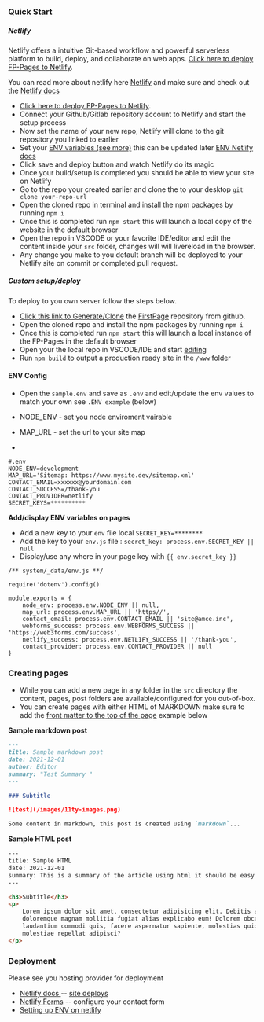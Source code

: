 ### Quick Start

##### Netlify

Netlify offers a intuitive Git-based workflow and powerful serverless platform to build, deploy, and collaborate on web apps.
 [Click here to deploy FP-Pages to Netlify](https://app.netlify.com/start/deploy?repository=https://github.com/shawn-sandy/fp-pages).

 You can read more about netlify here [Netlify](https://www.netlify.com/) and make sure and check out the [Netlify docs](https://docs.netlify.com/)

*  [Click here to deploy FP-Pages to Netlify](https://app.netlify.com/start/deploy?repository=https://github.com/shawn-sandy/fp-pages).
* Connect your Github/Gitlab repository account to Netlify and start the setup process
* Now set the name of your new repo, Netlify will clone to the git repository you linked to earlier
* Set your [ENV variables (see more)](#env-config) this can be updated later [ENV Netlify docs](https://docs.netlify.com/configure-builds/environment-variables/)
* Click save and deploy button and watch Netlify do its magic
* Once your build/setup is completed you should be able to view your site on Netlify
* Go to the repo your created earlier and clone the to your desktop `git clone your-repo-url`
* Open the cloned repo in terminal and install the npm packages by running `npm i`
* Once this is completed run `npm start` this will launch a local copy of the website in the default browser
* Open the repo in VSCODE or your favorite IDE/editor and edit the content inside your `src` folder, changes will will livereload in the browser.
* Any change you make to you default branch will be deployed to your Netlify site on commit or completed pull request.

##### Custom setup/deploy

To deploy to you own server follow the steps below.

* [Click this link to Generate/Clone](https://github.com/shawn-sandy/fp-pages/generate) the [FirstPage](https://github.com/shawn-sandy/fp-pages) repository from github.
* Open the cloned repo and install the npm packages by running `npm i`
* Once this is completed run `npm start` this will launch a local instance of the FP-Pages in the default browser
* Open your the local repo in VSCODE/IDE and start [editing](#creating-pages)
* Run `npm build` to output a production ready site in the `/www` folder

#### ENV Config

* Open the `sample.env` and save as `.env` and edit/update the env values to match your own see `.ENV example` (below)

* NODE_ENV - set you node enviroment vairable
* MAP_URL - set the url to your site map

*

``` env
#.env
NODE_ENV=development
MAP_URL='Sitemap: https://www.mysite.dev/sitemap.xml'
CONTACT_EMAIL=xxxxxx@yourdomain.com
CONTACT_SUCCESS=/thank-you
CONTACT_PROVIDER=netlify
SECRET_KEYS=**********
```

**Add/display ENV variables on pages**

* Add a new key to your `env` file local `SECRET_KEY=********`
* Add the key to your `env.js` file : `secret_key: process.env.SECRET_KEY || null`
* Display/use any where in your page key with `{{ env.secret_key }}`

``` JS
/** system/_data/env.js **/

require('dotenv').config()

module.exports = {
    node_env: process.env.NODE_ENV || null,
    map_url: process.env.MAP_URL || 'https//',
    contact_email: process.env.CONTACT_EMAIL || 'site@amce.inc',
    webforms_success: process.env.WEBFORMS_SUCCESS || 'https://web3forms.com/success',
    netlify_success: process.env.NETLIFY_SUCCESS || '/thank-you',
    contact_provider: process.env.CONTACT_PROVIDER || null
}
```

### Creating pages

* While you can add a new page in any folder in the `src` directory the content, pages, post folders are available/configured for you out-of-box.
* You can create pages with either HTML of MARKDOWN make sure to add the [front matter to the top of the page](https://www.11ty.dev/docs/data-frontmatter/) example below

**Sample markdown post**

``` markdown
---
title: Sample markdown post
date: 2021-12-01
author: Editor
summary: "Test Summary "
---

### Subtitle

![test](/images/11ty-images.png)

Some content in markdown, this post is created using `markdown`...

```

**Sample HTML post**

``` html
---
title: Sample HTML
date: 2021-12-01
summary: This is a summary of the article using html it should be easy
---

<h3>Subtitle</h3>
<p>
    Lorem ipsum dolor sit amet, consectetur adipisicing elit. Debitis asperiores
    doloremque magnam mollitia fugiat alias explicabo eum! Dolorem obcaecati
    laudantium commodi quis, facere aspernatur sapiente, molestias quidem
    molestiae repellat adipisci?
</p>
```

### Deployment

Please see you hosting provider for deployment

* [Netlify docs ](https://docs.netlify.com/) -- [site deploys](https://docs.netlify.com/site-deploys/overview/)
* [Netlify Forms](https://docs.netlify.com/forms/setup/) -- configure your contact form
* [Setting up ENV on netlify](https://docs.netlify.com/configure-builds/environment-variables/)
